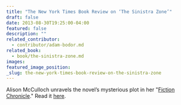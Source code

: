 ```yaml
---
title: "The New York Times Book Review on ‘The Sinistra Zone’"
draft: false
date: 2013-08-30T19:25:00-04:00
featured: false
description: ""
related_contributor:
  - contributor/adam-bodor.md
related_book:
  - book/the-sinistra-zone.md
images:
featured_image_position: 
_slug: the-new-york-times-book-review-on-the-sinistra-zone
---
```


Alison McCulloch unravels the novel’s mysterious plot in her "[Fiction Chronicle](http://www.nytimes.com/2013/09/01/books/review/through-the-night-by-stig-saeterbakken-and-more.html?emc=eta1&_r=3&)." Read it [here](http://www.nytimes.com/2013/09/01/books/review/through-the-night-by-stig-saeterbakken-and-more.html?emc=eta1&_r=3&).  

